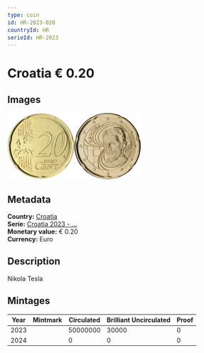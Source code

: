 ```yaml
---
type: coin
id: HR-2023-020
countryId: HR
serieId: HR-2023
---
```


# Croatia € 0.20

## Images

<img src="../../../Images/common-2007-020.webp" height="150" alt="Front image"><img src="Images/croatia-2023-020.webp" height="150" alt="Back image">

## Metadata

**Country:** [Croatia](../index.md)\
**Serie:** [Croatia 2023 - ...](index.md)\
**Monetary value:** € 0.20\
**Currency:** Euro

## Description

Nikola Tesla

## Mintages

| Year | Mintmark | Circulated | Brilliant Uncirculated | Proof |
| ---- | -------- | ---------- | ---------------------- | ----- |
| 2023 |          | 50000000   | 30000                  | 0     |
| 2024 |          | 0          | 0                      | 0     |
